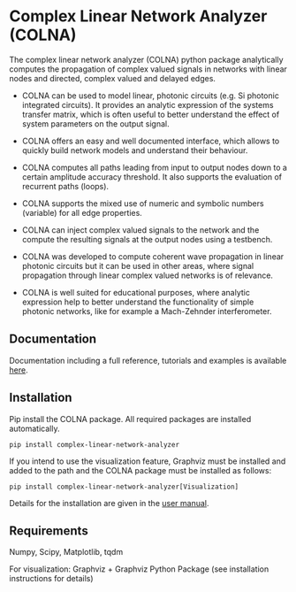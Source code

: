Complex Linear Network Analyzer (COLNA)
=======================================

The complex linear network analyzer (COLNA) python package analytically computes the propagation of complex valued signals in networks with linear nodes and directed, complex valued and delayed edges.

* COLNA can be used to model linear, photonic circuits (e.g. Si photonic integrated circuits). It provides an analytic expression of the systems transfer matrix, which is often useful to better understand the effect of system parameters on the output signal.

* COLNA offers an easy and well documented interface, which allows to quickly build network models and understand their behaviour.

* COLNA computes all paths leading from input to output nodes down to a certain amplitude accuracy threshold. It also supports the evaluation of recurrent paths (loops).

* COLNA supports the mixed use of numeric and symbolic numbers (variable) for all edge properties.

* COLNA can inject complex valued signals to the network and the compute the resulting signals at the output nodes using a testbench.

* COLNA was developed to compute coherent wave propagation in linear photonic circuits but it can be used in other areas, where signal propagation through linear complex valued networks is of relevance.

* COLNA is well suited for educational purposes, where analytic expression help to better understand the functionality of simple photonic networks, like for example a Mach-Zehnder interferometer.

Documentation
-------------
Documentation including a full reference, tutorials and examples is available [here](https://ibm.github.io/complex-linear-network-analyzer/).

Installation
------------
Pip install the COLNA package. All required packages are installed automatically.

```
pip install complex-linear-network-analyzer
```

If you intend to use the visualization feature, Graphviz must be installed and added to the path and the COLNA package must be
installed as follows: 

```
pip install complex-linear-network-analyzer[Visualization]
```

Details for the installation are given in the [user manual](https://ibm.github.io/complex-linear-network-analyzer/).

Requirements
------------
Numpy, Scipy, Matplotlib, tqdm

For visualization: Graphviz + Graphviz Python Package (see installation instructions for details)
